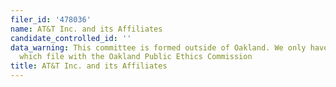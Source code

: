 ```yaml
---
filer_id: '478036'
name: AT&T Inc. and its Affiliates
candidate_controlled_id: ''
data_warning: This committee is formed outside of Oakland. We only have data on committees
  which file with the Oakland Public Ethics Commission
title: AT&T Inc. and its Affiliates
---
```

